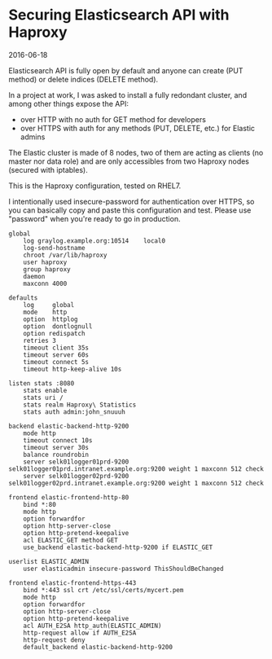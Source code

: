 # Securing Elasticsearch API with Haproxy

2016-06-18

Elasticsearch API is fully open by default and anyone can create (PUT method) or delete indices (DELETE method).

In a project at work, I was asked to install a fully redondant cluster, and among other things expose the API:  
- over HTTP with no auth for GET method for developers   
- over HTTPS with auth for any methods (PUT, DELETE, etc.) for Elastic admins

The Elastic cluster is made of 8 nodes, two of them are acting as clients (no master nor data role) and are only accessibles from two Haproxy nodes (secured with iptables). 

This is the Haproxy configuration, tested on RHEL7.

I intentionally used insecure-password for authentication over HTTPS, so you can basically copy and paste this configuration and test. Please use "password" when you're ready to go in production.

	global        log graylog.example.org:10514    local0        log-send-hostname        chroot /var/lib/haproxy        user haproxy        group haproxy        daemon        maxconn 4000	defaults        log     global        mode    http        option  httplog        option  dontlognull        option redispatch        retries 3        timeout client 35s        timeout server 60s        timeout connect 5s        timeout http-keep-alive 10s	listen stats :8080		stats enable   		stats uri /		stats realm Haproxy\ Statistics		stats auth admin:john_snuuuh	backend elastic-backend-http-9200        mode http        timeout connect 10s        timeout server 30s        balance roundrobin        server selk01logger01prd-9200 selk01logger01prd.intranet.example.org:9200 weight 1 maxconn 512 check        server selk01logger02prd-9200 selk01logger02prd.intranet.example.org:9200 weight 1 maxconn 512 check	frontend elastic-frontend-http-80        bind *:80         mode http        option forwardfor        option http-server-close        option http-pretend-keepalive		acl ELASTIC_GET method GET		use_backend elastic-backend-http-9200 if ELASTIC_GET	userlist ELASTIC_ADMIN		user elasticadmin insecure-password ThisShouldBeChanged	frontend elastic-frontend-https-443        bind *:443 ssl crt /etc/ssl/certs/mycert.pem        mode http        option forwardfor        option http-server-close        option http-pretend-keepalive		acl AUTH_E2SA http_auth(ELASTIC_ADMIN)		http-request allow if AUTH_E2SA		http-request deny        default_backend elastic-backend-http-9200
        